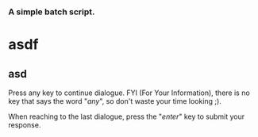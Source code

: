 ### A simple batch script. 
# asdf
## asd

Press any key to continue dialogue. FYI (For Your Information), there is no key that says the word "*any*", so don't waste your time looking ;).

When reaching to the last dialogue, press the "*enter*" key to submit your response.
<a name="Test"></a><a name="1.1"></a>

